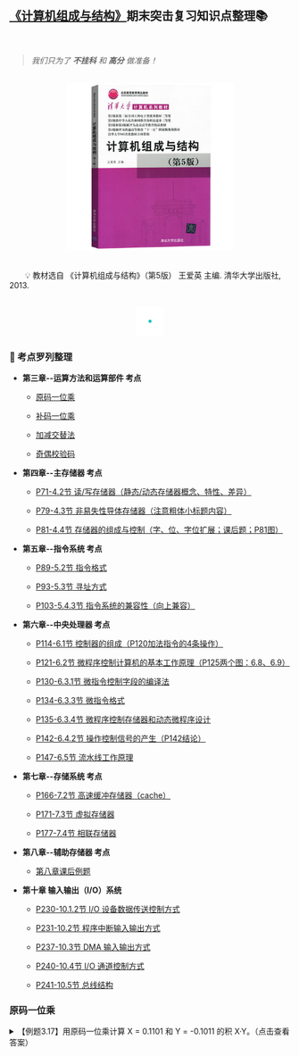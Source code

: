 ## [《计算机组成与结构》](#welcome)期末突击复习知识点整理📚

<br>

> *我们只为了 **不挂科** 和 **高分** 做准备！*

<br>
<div align="center">
    <img src="pics/bookcut.jpg" width="300">
</div>
<br>

&emsp;&emsp;💡 教材选自 《计算机组成与结构》（第5版） 王爱英 主编. 清华大学出版社, 2013. 

<br>
<div align="center">
    <img src="pics/cutline.gif" width="50">
</div>

### 📝 考点罗列整理

+ **第三章--运算方法和运算部件 考点**
    
  - [原码一位乘](#原码一位乘)
  
  - [补码一位乘](#补码一位乘)
  
  - [加减交替法](#加减交替法)
  
  - [奇偶校验码](#奇偶校验码)
  
+ **第四章--主存储器 考点**

  - [P71-4.2节 读/写存储器（静态/动态存储器概念、特性、差异）](#读/写存储器)
  
  - [P79-4.3节 非易失性导体存储器（注意粗体小标题内容）](#非易失性导体存储器)
  
  - [P81-4.4节 存储器的组成与控制（字、位、字位扩展；课后题；P81图）](#存储器的组成与控制)
  
+ **第五章--指令系统 考点**

  - [P89-5.2节 指令格式](#指令格式)

  - [P93-5.3节 寻址方式](#寻址方式)
  
  - [P103-5.4.3节 指令系统的兼容性（向上兼容）](#指令系统的兼容性)

+ **第六章--中央处理器 考点**

  - [P114-6.1节 控制器的组成（P120加法指令的4条操作）](#控制器的组成)
  
  - [P121-6.2节 微程序控制计算机的基本工作原理（P125两个图：6.8、6.9）](#微程序控制计算机的基本工作原理)
  
  - [P130-6.3.1节 微指令控制字段的编译法](#微指令控制字段的编译法)
  
  - [P134-6.3.3节 微指令格式](#微指令格式)
  
  - [P135-6.3.4节 微程序控制存储器和动态微程序设计](#微程序控制存储器和动态微程序设计)
  
  - [P142-6.4.2节 操作控制信号的产生（P142结论）](#操作控制信号的产生)
  
  - [P147-6.5节 流水线工作原理](#流水线工作原理)

+ **第七章--存储系统 考点**

  - [P166-7.2节 高速缓冲存储器（cache）](#高速缓冲存储器cache)
  
  - [P171-7.3节 虚拟存储器](#虚拟存储器)
  
  - [P177-7.4节 相联存储器](#相联存储器)
  
+ **第八章--辅助存储器 考点**

  - [第八章课后例题](#第八章课后例题)
  
+ **第十章 输入输出（I/O）系统**

  - [P230-10.1.2节 I/O 设备数据传送控制方式](#IO-设备数据传送控制方式)
  
  - [P231-10.2节 程序中断输入输出方式](#程序中断输入输出方式)
  
  - [P237-10.3节 DMA 输入输出方式](#DMA-输入输出方式)
  
  - [P240-10.4节 I/O 通道控制方式](#IO-通道控制方式)
  
  - [P241-10.5节 总线结构](#总线结构)




### 原码一位乘

<details>
    <summary>【例题3.17】用原码一位乘计算 X = 0.1101 和 Y = -0.1011 的积 X·Y。（点击查看答案）</summary>
    <br>
    <img src="pics/bookcut.jpg">
</details>
  
